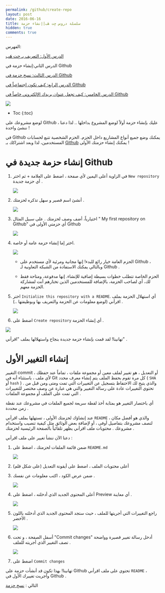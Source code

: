 ```yaml
---
permalink: /github/create-repo
layout: post
date: 2016-06-16
title: سلسلة دروس جِت هَب|إنشاء حزمة
hidden: true
comments: true
---
```

 
الفهرس:

[الدرس الأول: التعريف بـ جِت هَب](intro)

الدرس الثاني:إنشاء حزمة في Github

[الدرس الثالث: نسخ حزمة في Github](fork-repo)

[الدرس الرابع: كيف تكون اجتماعياً في Github](being-social)

[الدرس الخامس: كيف تجعل عنوان بريدك الإلكتروني خاصاً في Github](keep-your-email-private)

![](https://help.github.com/assets/images/site/create-a-repo.gif)

* Toc
{:toc}

لوضع مشروعك على Github ، عليك بإنشاء حزمة أولاً لوضع المشروع بداخلها .. لذا دعنا ننشئ واحدة !

في Github يمكنك وضع جميع أنواع المشاريع داخل الحزم. الحزم الشخصية تتبع لحسابات المستخدمين، لذا وبعد اشتراكك بـ [Github](http://github.com) يمكنك إنشاء حزمتك الأولى !


# إنشاء حزمة جديدة في Github

1. في الزاوية أعلى اليمين ﻷي صفحة ، اضغط على العلامة + ثم اختر 
`New repository` أي حزمة جديدة .

	![](https://help.github.com/assets/images/help/repository/repo-create.png)


2. أنشئ اسم قصير و سهل تذكره لحزمتك .


	![](https://help.github.com/assets/images/help/repository/create-repository-name.png0/create-repository-name.png)

3. اختيارياً، أضف وصف لحزمتك . على سبيل المثال  " My first repository on Github" أي حزمتي الأولى في Github


	![](https://help.github.com/assets/images/help/repository/create-repository-desc.png)

4. اختر إما إنشاء حزمة عامة أو خاصة.

	![](https://help.github.com/assets/images/help/repository/create-repository-public-private.png)

	* الحزم العامة خيار رائع للبدء! إنها مجانية ومرئية ﻷي مستخدم على Github ، وبالتالي يمكنك الاستفادة من الشبكة التعاونية لـ Github .

	* الحزم الخاصة تتطلب خطوات بسيطة إضافية للإنشاء. إنها مدفوعة، ومتاحة فقط لك، أي لصاحب الحزمة، بالإضافة للمستخدمين الذين تختارهم أنت لمشاركة الحزمة معهم.


5. اختر `Initialize this repository with a README`.  أي استهلال الحزمة بملف اقرأني (لوضع معلومات عن الحزمة والتعريف بها وبوظيفتها ..) .


	![](https://help.github.com/assets/images/help/repository/create-repository-init-readme.png)

6. اضغط على `Create repository` أي إنشاء الحزمة .


![](https://help.github.com/assets/images/help/repository/create-repository-button.png)

تهانينا! لقد قمت بإنشاء حزمة جديدة بنجاح واستهلالها بملف "اقرأني" .

# إنشاء التغيير الأول

التغيير  commit ، أو التعديل ، هو تغيير لملف معين أو مجموعة ملفات ، تماماً عند حفظك ﻷي ملف ، باستثناء أنه في Git كل مرة تقوم بحفظ الملف يتم إنشاء معرف محدد ( `SHA` أو `hash` ) والذي يتيح لك الاحتفاظ بتسجيل عن التغييرات التي تمت ومتى ومن قبل من . تحتوي التغييرات عادة على رسالة التغيير والتي هي عبارة عن وصف مختصر  للتغييرات التي تمت على الملف أو مجموعة الملفات .

أي باختصار التغيير هو بمثابة أخذ لقطة سريعة لجميع الملفات في مشروعك عند نقظة زمن محددة .

عند إنشاؤك لحزمتك الأولى ، تستهلها بملف اقرأني `README` ، والذي هو أفضل مكان لتصف مشروعك بتفاصيل أوفى ، أو لإضافة بعض الوثائق مثل كيفية تنصيب واستخدام مشروعك . محتويات ملف اقرأني يظهر تلقائياً بالصفحة الرئيسية لحزمتك .

دعنا الآن ننشأ تغيير على ملف اقرأني :

1. ضمن قائمة الملفات لحزمتك ، اضغط على `README.md`


	![](https://help.github.com/assets/images/help/repository/create-commit-open-readme.png)

2. أعلى محتويات الملف ، اضغط على أيقونة التعديل (على شكل قلم)


3. ضمن عرض الكود ، اكتب معلومات عن نفسك .

	![](https://help.github.com/assets/images/help/repository/edit-readme-light.png)


4. أعلى المحتوى الجديد الذي أدخلته ، اضغط على Preview أي معاينة .


	![](https://help.github.com/assets/images/help/repository/edit-readme-preview-changes.png)


5. راجع التغييرات التي أجريتها للملف ، حيث ستجد المحتوى الجديد الذي أدخلته باللون الأخضر .


	![](https://help.github.com/assets/images/help/repository/create-commit-review.png)


6. أسفل الصفحة ، و تحت "Commit changes" أدخل رسالة تغيير قصيرة وواضحة تصف التغيير الذي أجريته للملف .


	![](https://help.github.com/assets/images/help/repository/write-commit-message-quick-pull.png)


7. اضغط على `Commit changes`


تهانينا! بهذا تكون قد أنشأت حزمة على Github تحتوي على ملف اقرأني `README` ، وأجريت تغييرك الأول في Github .

التالي : [نسخ حزمة](fork-repo) 
